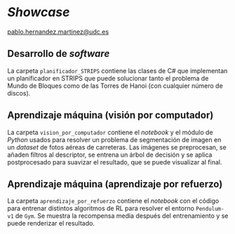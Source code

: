 # *Showcase*

pablo.hernandez.martinez@udc.es

## Desarrollo de *software*

La carpeta `planificador_STRIPS` contiene las clases de C# que implementan un planificador en STRIPS que puede solucionar tanto el problema de Mundo de Bloques como de las Torres de Hanoi (con cualquier número de discos).

## Aprendizaje máquina (visión por computador)

La carpeta `vision_por_computador` contiene el *notebook* y el módulo de *Python* usados para resolver un problema de segmentación de imagen en un *dataset* de fotos aéreas de carreteras. Las imágenes se preprocesan, se añaden filtros al descriptor, se entrena un árbol de decisión y se aplica postprocesado para suavizar el resultado, que se puede visualizar al final.

## Aprendizaje máquina (aprendizaje por refuerzo)

La carpeta `aprendizaje_por_refuerzo` contiene el *notebook* con el código para entrenar distintos algoritmos de RL para resolver el entorno `Pendulum-v1` de `Gym`. Se muestra la recompensa media después del entrenamiento y se puede renderizar el resultado.
